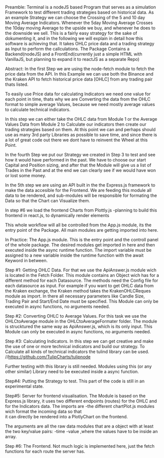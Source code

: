 Preamble:
Terminal is a nodeJS based Program that serves as a simulation Framework to test different trading strategies based on historical data.
As an example Strategy we can choose the Crossing of the 5 and 10 day Moving Average Indicators.
Whenever the 5day Moving Average Crosses the 10day moving Average to the upside we buy, and whenever he does to the downside we sell.
This is a fairly  easy strategy for the sake of dokumenting it, and in the following we will explain in detail how this software is achieving that.
It takes OHLC price data and a trading strategy as Input to perform the callculations.
The Package Contains a Backend(nodeJS) and a FrontEnd(currently just a simple HTML with VanillaJS, but planning to expand it to reactJS as a separate Repo)

Abstract:
In the first Step we are using the node-fetch module to fetch the price data from the API.
In this Example we can use both the Binance and the Kraken API to fetch historical price data [OHLC] from any trading pair thats listed.

To easily use Price data for calculating Indicators we need one value for each point in time, thats why we are Converting the data from the OHLC format to simple average Values, because we need mostly average values to calculate technical indicators.

In this step we can either take the OHLC data from Module 1 or the Average Values Data from Module 2 to Calculate our indicators then create our trading strategies based on them.
At this point we can and perhaps should use as many 3rd party Libraries as possible to save time, and since there is a lot of great code out there we dont have to reinvent the Wheel at this Point.

In the fourth Step we put our Strategy we created in Step 3 to test and see how it would have performed in the past.
We have to choose our start Capital and Position sizing, and after that the Module will give us a list of Trades in the Past and at the end we can clearly see if we would have won or lost some money.

In the 5th step we are using an API built in the the Express.js framework to make the data accesible for the Frontend.
We are feeding this module all data to be rendered, and sub-modules will be responsible for formating the Data so that the Chart can Visualize them.

In step #6 we load the frontend Charts from Plottly.js 
-planning to build this frontend in react.js, to dynamically render elements

This whole workflow will all be controlled from the App.js module, its the entry point of the Package.
All main modules are getting imported into here.


In Practice:
The App.js module.
This is the entry point and the controll panel of the whole package.
The desired modules get imported in here and then executed inside the async runtime function.
The import variable must be assigned to a new variable inside the runtime function with the await Keyword in between.

Step #1: Getting OHLC Data.
For that we use the ApiAnswer.js module wich is located in the Fetch Folder.
This module contains an Object wich has for a different method for each Datasource.
The methods need the Config file for each datasource as input.
For example if you want to get OHLC data from the Kraken exchange, the Kraken method takes the KrakenOHLCReques module as import.
In there all necessary parameters like Candle Size, Trading Pair and Start/End Date must be specified.
This Module can only be executed in async functions, no arguments needed.

Step #2: Converting OHLC to Average Values.
For this task we use the OHLCtoAverage module in the OHLCtoAverageFormater folder. 
The module is strucktured the same way as ApiAnswer.js, which is its only input.
This Module can only be executed in async functions, no arguments needed.

Step #3: Calculating Indicators.
In this step we can get creative and make the use of one or more technical indicators and build our strategy.
To Calculate all kinds of technical indicators the tulind library can be used.
//https://github.com/TulipCharts/tulipnode

Further testing with this library is still needed.
Modules using this (or any other similar) Library need to be executed inside a async function.

Step#4: Putting the Strategy to test.
This part of the code is still in an experimental state.

Step#5: Server for frontend visualisation.
The Module is based on the Express.js library, it uses two different endpoints (routes) for the OHLC and for the Indicators data.
The imports are 
	-the different chartPlot.js modules wich format the incoming data so that 	
	it can directly be rendered into a PlotlyChart on the frontend.
	
The arguments are all the raw data modules that are a object with at least the two key/value pairs: 
-time
-value
,where the values have to be inside an array.

Step #6: The Frontend.
Not much logic is implemented here, just the fetch functions for each route the server has.
